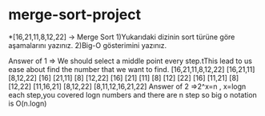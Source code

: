 # merge-sort-project

*[16,21,11,8,12,22] -> Merge Sort
1)Yukarıdaki dizinin sort türüne göre aşamalarını yazınız.
2)Big-O gösterimini yazınız.

Answer of 1 => We should select a middle point every step.tThis lead to us ease about find the number that we want to find.
                                           [16,21,11,8,12,22]
                                    [16,21,11]           [8,12,22]
                                 [16]     [21,11]      [8]     [12,22]
                            [16]        [21]   [11]    [8]   [12]   [22]
                            [16]         [11,21]       [8]    [12,22]
                                [11,16,21]               [8,12,22]
                                        [8,11,12,16,21,22]
Answer of 2 =>2^x=n , x=logn  each step,you covered logn numbers and there are n step so big o notation is O(n.logn)                                    
